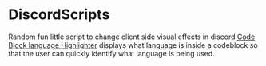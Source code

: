 # DiscordScripts
Random fun little script to change client side visual effects in discord
[Code Block language Highlighter](https://github.com/DylanMcBean/DiscordScripts/blob/main/code_block_lang_displayer.js) displays what language is inside a codeblock so that the
user can quickly identify what language is being used.
